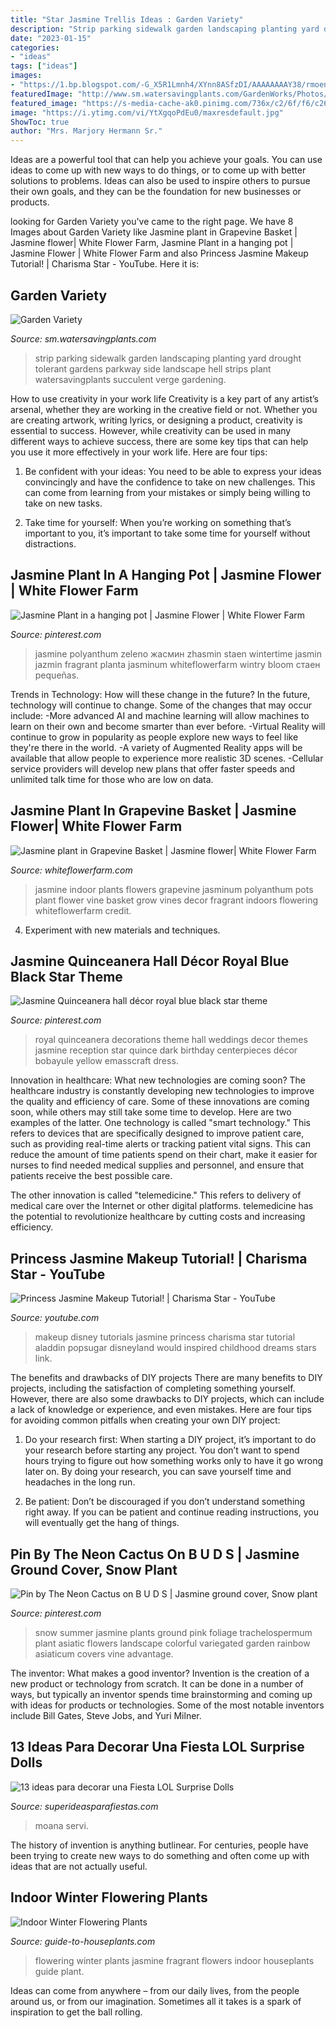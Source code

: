 ```yaml
---
title: "Star Jasmine Trellis Ideas : Garden Variety"
description: "Strip parking sidewalk garden landscaping planting yard drought tolerant gardens parkway side landscape hell strips plant watersavingplants succulent verge gardening"
date: "2023-01-15"
categories:
- "ideas"
tags: ["ideas"]
images:
- "https://1.bp.blogspot.com/-G_X5R1Lmnh4/XYnn8ASfzDI/AAAAAAAAY38/rmoendGcX2w_oAaD1J9bhYYSHZGZBSrbwCLcBGAsYHQ/s1600/1.jpg"
featuredImage: "http://www.sm.watersavingplants.com/GardenWorks/Photos/1011.jpg"
featured_image: "https://s-media-cache-ak0.pinimg.com/736x/c2/6f/f6/c26ff6154fea88cac0a8731f1b363d8f--quinceanera-decorations-wedding-decorations.jpg"
image: "https://i.ytimg.com/vi/YtXgqoPdEu0/maxresdefault.jpg"
ShowToc: true
author: "Mrs. Marjory Hermann Sr."
---
```



Ideas are a powerful tool that can help you achieve your goals. You can use ideas to come up with new ways to do things, or to come up with better solutions to problems. Ideas can also be used to inspire others to pursue their own goals, and they can be the foundation for new businesses or products.

	

		
looking for Garden Variety you've came to the right page. We have 8 Images about Garden Variety like Jasmine plant in Grapevine Basket | Jasmine flower| White Flower Farm, Jasmine Plant in a hanging pot | Jasmine Flower | White Flower Farm and also Princess Jasmine Makeup Tutorial! | Charisma Star - YouTube. Here it is:
		
    
## Garden Variety

<img loading=lazy src="http://www.sm.watersavingplants.com/GardenWorks/Photos/1011.jpg" onerror="this.onerror=null;this.src='https://tse2.mm.bing.net/th?id=OIP.WRAq9gLc4SB8V8kJ4o9THQHaFj&amp;pid=15.1';" alt="Garden Variety">

_Source: sm.watersavingplants.com_

>strip parking sidewalk garden landscaping planting yard drought tolerant gardens parkway side landscape hell strips plant watersavingplants succulent verge gardening. 

	

How to use creativity in your work life
Creativity is a key part of any artist’s arsenal, whether they are working in the creative field or not. Whether you are creating artwork, writing lyrics, or designing a product, creativity is essential to success. However, while creativity can be used in many different ways to achieve success, there are some key tips that can help you use it more effectively in your work life. Here are four tips:
1. Be confident with your ideas: You need to be able to express your ideas convincingly and have the confidence to take on new challenges. This can come from learning from your mistakes or simply being willing to take on new tasks.

2. Take time for yourself: When you’re working on something that’s important to you, it’s important to take some time for yourself without distractions.

    
## Jasmine Plant In A Hanging Pot | Jasmine Flower | White Flower Farm

<img loading=lazy src="https://i.pinimg.com/736x/d5/bc/ed/d5bcedbfaa634316b6ea6b88c7453c57.jpg" onerror="this.onerror=null;this.src='https://tse1.mm.bing.net/th?id=OIP.QRZt7eTgUCN5L03rffnOggHaHa&amp;pid=15.1';" alt="Jasmine Plant in a hanging pot | Jasmine Flower | White Flower Farm">

_Source: pinterest.com_

>jasmine polyanthum zeleno жасмин zhasmin staen wintertime jasmin jazmin fragrant planta jasminum whiteflowerfarm wintry bloom стаен pequeñas. 

	

Trends in Technology: How will these change in the future?
In the future, technology will continue to change. Some of the changes that may occur include: 
-More advanced AI and machine learning will allow machines to learn on their own and become smarter than ever before.
-Virtual Reality will continue to grow in popularity as people explore new ways to feel like they're there in the world.
-A variety of Augmented Reality apps will be available that allow people to experience more realistic 3D scenes.
-Cellular service providers will develop new plans that offer faster speeds and unlimited talk time for those who are low on data.

    
## Jasmine Plant In Grapevine Basket | Jasmine Flower| White Flower Farm

<img loading=lazy src="http://www.whiteflowerfarm.com/mas_assets/cache/image/3/e/8/7/16007.Jpg" onerror="this.onerror=null;this.src='https://tse2.mm.bing.net/th?id=OIP.Bc9nC73LENHr_HVIhFxKrgHaHa&amp;pid=15.1';" alt="Jasmine plant in Grapevine Basket | Jasmine flower| White Flower Farm">

_Source: whiteflowerfarm.com_

>jasmine indoor plants flowers grapevine jasminum polyanthum pots plant flower vine basket grow vines decor fragrant indoors flowering whiteflowerfarm credit. 

	

4. Experiment with new materials and techniques.

    
## Jasmine Quinceanera Hall Décor Royal Blue Black Star Theme

<img loading=lazy src="https://s-media-cache-ak0.pinimg.com/736x/c2/6f/f6/c26ff6154fea88cac0a8731f1b363d8f--quinceanera-decorations-wedding-decorations.jpg" onerror="this.onerror=null;this.src='https://tse3.mm.bing.net/th?id=OIP.ZMjN4zU1wUv6U34ggOpjLgHaJ3&amp;pid=15.1';" alt="Jasmine Quinceanera hall décor royal blue black star theme">

_Source: pinterest.com_

>royal quinceanera decorations theme hall weddings decor themes jasmine reception star quince dark birthday centerpieces décor bobayule yellow emasscraft dress. 

	

Innovation in healthcare: What new technologies are coming soon?
The healthcare industry is constantly developing new technologies to improve the quality and efficiency of care. Some of these innovations are coming soon, while others may still take some time to develop. Here are two examples of the latter. 
One technology is called "smart technology." This refers to devices that are specifically designed to improve patient care, such as providing real-time alerts or tracking patient vital signs. This can reduce the amount of time patients spend on their chart, make it easier for nurses to find needed medical supplies and personnel, and ensure that patients receive the best possible care. 

The other innovation is called "telemedicine." This refers to delivery of medical care over the Internet or other digital platforms. telemedicine has the potential to revolutionize healthcare by cutting costs and increasing efficiency.

    
## Princess Jasmine Makeup Tutorial! | Charisma Star - YouTube

<img loading=lazy src="https://i.ytimg.com/vi/YtXgqoPdEu0/maxresdefault.jpg" onerror="this.onerror=null;this.src='https://tse2.mm.bing.net/th?id=OIP.nLOQV5hVeOB0pGRp1i6_CwHaEK&amp;pid=15.1';" alt="Princess Jasmine Makeup Tutorial! | Charisma Star - YouTube">

_Source: youtube.com_

>makeup disney tutorials jasmine princess charisma star tutorial aladdin popsugar disneyland would inspired childhood dreams stars link. 

	

The benefits and drawbacks of DIY projects
There are many benefits to DIY projects, including the satisfaction of completing something yourself. However, there are also some drawbacks to DIY projects, which can include a lack of knowledge or experience, and even mistakes. Here are four tips for avoiding common pitfalls when creating your own DIY project:
1. Do your research first: When starting a DIY project, it’s important to do your research before starting any project. You don’t want to spend hours trying to figure out how something works only to have it go wrong later on. By doing your research, you can save yourself time and headaches in the long run.

2. Be patient: Don’t be discouraged if you don’t understand something right away. If you can be patient and continue reading instructions, you will eventually get the hang of things.

    
## Pin By The Neon Cactus On B U D S | Jasmine Ground Cover, Snow Plant

<img loading=lazy src="https://i.pinimg.com/736x/fb/08/4d/fb084d189e3bcdab173936ef80225689--garden-plants-deck-landscaping.jpg" onerror="this.onerror=null;this.src='https://tse1.mm.bing.net/th?id=OIP.3tPmqPX_UDWZDYFfTUeq8AHaJ3&amp;pid=15.1';" alt="Pin by The Neon Cactus on B U D S | Jasmine ground cover, Snow plant">

_Source: pinterest.com_

>snow summer jasmine plants ground pink foliage trachelospermum plant asiatic flowers landscape colorful variegated garden rainbow asiaticum covers vine advantage. 

	

The inventor: What makes a good inventor?
Invention is the creation of a new product or technology from scratch. It can be done in a number of ways, but typically an inventor spends time brainstorming and coming up with ideas for products or technologies. Some of the most notable inventors include Bill Gates, Steve Jobs, and Yuri Milner.

    
## 13 Ideas Para Decorar Una Fiesta LOL Surprise Dolls

<img loading=lazy src="https://1.bp.blogspot.com/-G_X5R1Lmnh4/XYnn8ASfzDI/AAAAAAAAY38/rmoendGcX2w_oAaD1J9bhYYSHZGZBSrbwCLcBGAsYHQ/s1600/1.jpg" onerror="this.onerror=null;this.src='https://tse4.mm.bing.net/th?id=OIP.pjd4vbHT26CS-P3hzROQcQHaHa&amp;pid=15.1';" alt="13 ideas para decorar una Fiesta LOL Surprise Dolls">

_Source: superideasparafiestas.com_

>moana servi. 

	

The history of invention is anything butlinear. For centuries, people have been trying to create new ways to do something and often come up with ideas that are not actually useful.

    
## Indoor Winter Flowering Plants

<img loading=lazy src="https://www.guide-to-houseplants.com/images/flowering-white-jasmine.jpg" onerror="this.onerror=null;this.src='https://tse2.mm.bing.net/th?id=OIP.NlrTnXfs8E_4lAhpCe0LcAHaE8&amp;pid=15.1';" alt="Indoor Winter Flowering Plants">

_Source: guide-to-houseplants.com_

>flowering winter plants jasmine fragrant flowers indoor houseplants guide plant. 

	

Ideas can come from anywhere – from our daily lives, from the people around us, or from our imagination. Sometimes all it takes is a spark of inspiration to get the ball rolling.

